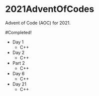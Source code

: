 # 2021AdventOfCodes
Advent of Code (AOC) for 2021.

#Completed!
- Day 1
  - C++
- Day 2
  - C++
 - Part 2
   - C++
- Day 6
  - C++
- Day 21
  - C++